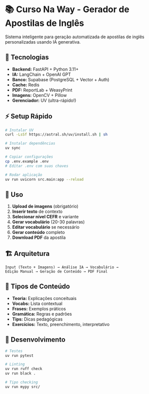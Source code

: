 # 📚 Curso Na Way - Gerador de Apostilas de Inglês

Sistema inteligente para geração automatizada de apostilas de inglês personalizadas usando IA generativa.

## 🚀 Tecnologias

- **Backend:** FastAPI + Python 3.11+
- **IA:** LangChain + OpenAI GPT
- **Banco:** Supabase (PostgreSQL + Vector + Auth)
- **Cache:** Redis
- **PDF:** ReportLab + WeasyPrint
- **Imagens:** OpenCV + Pillow
- **Gerenciador:** UV (ultra-rápido!)

## ⚡ Setup Rápido

```bash
# Instalar UV
curl -LsSf https://astral.sh/uv/install.sh | sh

# Instalar dependências
uv sync

# Copiar configurações
cp .env.example .env
# Editar .env com suas chaves

# Rodar aplicação
uv run uvicorn src.main:app --reload
```

## 📖 Uso

1. **Upload de imagens** (obrigatório)
2. **Inserir texto** de contexto
3. **Selecionar nível CEFR** e variante
4. **Gerar vocabulário** (20-30 palavras)
5. **Editar vocabulário** se necessário
6. **Gerar conteúdo** completo
7. **Download PDF** da apostila

## 🏗 Arquitetura

```
Input (Texto + Imagens) → Análise IA → Vocabulário → 
Edição Manual → Geração de Conteúdo → PDF Final
```

## 📄 Tipos de Conteúdo

- **Teoria:** Explicações conceituais
- **Vocabs:** Lista contextual
- **Frases:** Exemplos práticos  
- **Gramática:** Regras e padrões
- **Tips:** Dicas pedagógicas
- **Exercícios:** Texto, preenchimento, interpretativo

## 🔧 Desenvolvimento

```bash
# Testes
uv run pytest

# Linting
uv run ruff check
uv run black .

# Tipo checking
uv run mypy src/
```
